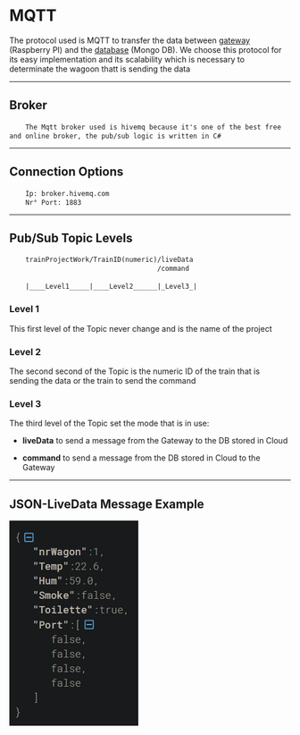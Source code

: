 # MQTT

The protocol used is MQTT to transfer the data between [gateway](..//Gateway%20-%20RPI//gatewayDocumentation.md) (Raspberry PI) and the [database](MongoDbDocumentation.md) (Mongo DB).
We choose this protocol for its easy implementation and its scalability which is necessary to determinate the wagoon thatt is sending the data

-- --

## Broker

        The Mqtt broker used is hivemq because it's one of the best free and online broker, the pub/sub logic is written in C#

-- --

## Connection Options

        Ip: broker.hivemq.com
        Nr° Port: 1883

-- --

## Pub/Sub Topic Levels


        trainProjectWork/TrainID(numeric)/liveData
                                         /command

        |____Level1_____|____Level2______|_Level3_|

### Level 1

This first level of the Topic never change and is the name of the project

### Level 2

The second second of the Topic is the numeric ID of the train that is sending the data or the train to send the command

### Level 3

The third level of the Topic set the mode that is in use:

- **liveData** to send a message from the Gateway to the DB stored in Cloud

- **command** to send a message from the DB stored in Cloud to the Gateway

-- --

## JSON-LiveData Message Example



![](..//Img/jsonMqttLiveDataStructure.png)